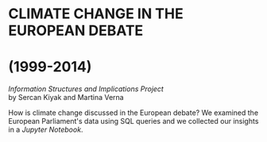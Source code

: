 # CLIMATE CHANGE IN THE EUROPEAN DEBATE <br>
# (1999-2014)

_Information Structures and Implications Project_ <br>
by Sercan Kiyak and Martina Verna


How is climate change discussed in the European debate?
We examined the European Parliament's data using SQL queries and we collected our insights in a *Jupyter Notebook*.
